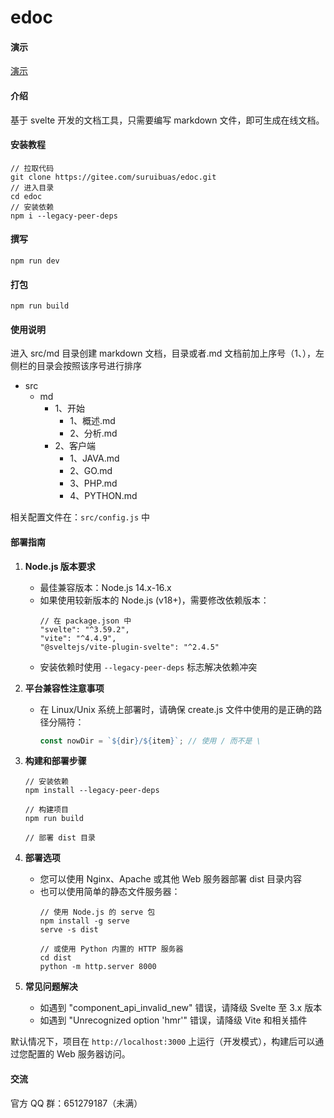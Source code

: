 # edoc

#### 演示

[演示](http://edoc.eui6.com)

#### 介绍

基于 svelte 开发的文档工具，只需要编写 markdown 文件，即可生成在线文档。

#### 安装教程

```
// 拉取代码
git clone https://gitee.com/suruibuas/edoc.git
// 进入目录
cd edoc
// 安装依赖
npm i --legacy-peer-deps
```

#### 撰写

```
npm run dev
```

#### 打包

```
npm run build
```

#### 使用说明

进入 src/md 目录创建 markdown 文档，目录或者.md 文档前加上序号（1、），左侧栏的目录会按照该序号进行排序

- src
  - md
    - 1、开始
      - 1、概述.md
      - 2、分析.md
    - 2、客户端
      - 1、JAVA.md
      - 2、GO.md
      - 3、PHP.md
      - 4、PYTHON.md

相关配置文件在：`src/config.js` 中

#### 部署指南

1. **Node.js 版本要求**
   - 最佳兼容版本：Node.js 14.x-16.x
   - 如果使用较新版本的 Node.js (v18+)，需要修改依赖版本：
     ```
     // 在 package.json 中
     "svelte": "^3.59.2",
     "vite": "^4.4.9",
     "@sveltejs/vite-plugin-svelte": "^2.4.5"
     ```
   - 安装依赖时使用 `--legacy-peer-deps` 标志解决依赖冲突

2. **平台兼容性注意事项**
   - 在 Linux/Unix 系统上部署时，请确保 create.js 文件中使用的是正确的路径分隔符：
     ```js
     const nowDir = `${dir}/${item}`; // 使用 / 而不是 \
     ```

3. **构建和部署步骤**
   ```
   // 安装依赖
   npm install --legacy-peer-deps
   
   // 构建项目
   npm run build
   
   // 部署 dist 目录
   ```

4. **部署选项**
   - 您可以使用 Nginx、Apache 或其他 Web 服务器部署 dist 目录内容
   - 也可以使用简单的静态文件服务器：
     ```
     // 使用 Node.js 的 serve 包
     npm install -g serve
     serve -s dist
     
     // 或使用 Python 内置的 HTTP 服务器
     cd dist
     python -m http.server 8000
     ```

5. **常见问题解决**
   - 如遇到 "component_api_invalid_new" 错误，请降级 Svelte 至 3.x 版本
   - 如遇到 "Unrecognized option 'hmr'" 错误，请降级 Vite 和相关插件

默认情况下，项目在 `http://localhost:3000` 上运行（开发模式），构建后可以通过您配置的 Web 服务器访问。

#### 交流

官方 QQ 群：651279187（未满）
